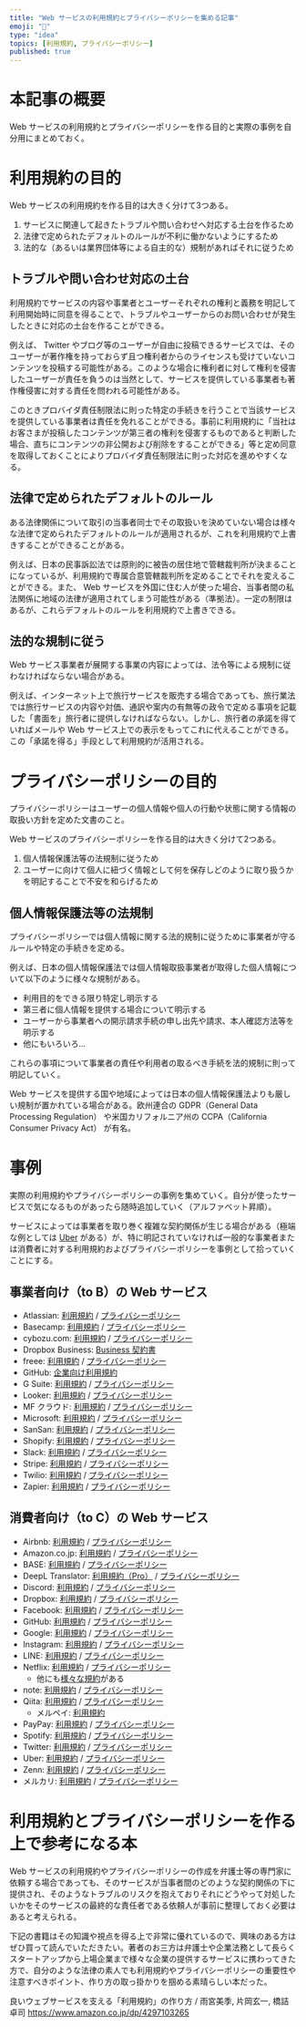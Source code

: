 ```yaml
---
title: "Web サービスの利用規約とプライバシーポリシーを集める記事"
emoji: "🤖"
type: "idea" 
topics: [利用規約, プライバシーポリシー]
published: true
---
```


# 本記事の概要

Web サービスの利用規約とプライバシーポリシーを作る目的と実際の事例を自分用にまとめておく。

# 利用規約の目的

Web サービスの利用規約を作る目的は大きく分けて3つある。

1. サービスに関連して起きたトラブルや問い合わせへ対応する土台を作るため
2. 法律で定められたデフォルトのルールが不利に働かないようにするため
3. 法的な（あるいは業界団体等による自主的な）規制があればそれに従うため

## トラブルや問い合わせ対応の土台

利用規約でサービスの内容や事業者とユーザーそれぞれの権利と義務を明記して利用開始時に同意を得ることで、トラブルやユーザーからのお問い合わせが発生したときに対応の土台を作ることができる。

例えば、 Twitter やブログ等のユーザーが自由に投稿できるサービスでは、そのユーザーが著作権を持っておらず且つ権利者からのライセンスも受けていないコンテンツを投稿する可能性がある。このような場合に権利者に対して権利を侵害したユーザーが責任を負うのは当然として、サービスを提供している事業者も著作権侵害に対する責任を問われる可能性がある。

このときプロバイダ責任制限法に則った特定の手続きを行うことで当該サービスを提供している事業者は責任を免れることができる。事前に利用規約に「当社はお客さまが投稿したコンテンツが第三者の権利を侵害するものであると判断した場合、直ちにコンテンツの非公開および削除をすることができる」等と定め同意を取得しておくことによりプロバイダ責任制限法に則った対応を進めやすくなる。

## 法律で定められたデフォルトのルール

ある法律関係について取引の当事者同士でその取扱いを決めていない場合は様々な法律で定められたデフォルトのルールが適用されるが、これを利用規約で上書きすることができることがある。

例えば、日本の民事訴訟法では原則的に被告の居住地で管轄裁判所が決まることになっているが、利用規約で専属合意管轄裁判所を定めることでそれを変えることができる。また、 Web サービスを外国に住む人が使った場合、当事者間の私法関係に地域の法律が適用されてしまう可能性がある（準拠法）。一定の制限はあるが、これらデフォルトのルールを利用規約で上書きできる。

## 法的な規制に従う

Web サービス事業者が展開する事業の内容によっては、法令等による規制に従わなければならない場合がある。

例えば、インターネット上で旅行サービスを販売する場合であっても、旅行業法では旅行サービスの内容や対価、通訳や案内の有無等の政令で定める事項を記載した「書面を」旅行者に提供しなければならない。しかし、旅行者の承諾を得ていればメールや Web サービス上での表示をもってこれに代えることができる。この「承諾を得る」手段として利用規約が活用される。

# プライバシーポリシーの目的

プライバシーポリシーはユーザーの個人情報や個人の行動や状態に関する情報の取扱い方針を定めた文書のこと。

Web サービスのプライバシーポリシーを作る目的は大きく分けて2つある。

1. 個人情報保護法等の法規制に従うため
2. ユーザーに向けて個人に紐づく情報として何を保存しどのように取り扱うかを明記することで不安を和らげるため

## 個人情報保護法等の法規制

プライバシーポリシーでは個人情報に関する法的規制に従うために事業者が守るルールや特定の手続きを定める。

例えば、日本の個人情報保護法では個人情報取扱事業者が取得した個人情報について以下のように様々な規制がある。

- 利用目的をできる限り特定し明示する
- 第三者に個人情報を提供する場合について明示する
- ユーザーから事業者への開示請求手続の申し出先や請求、本人確認方法等を明示する
- 他にもいろいろ...

これらの事項について事業者の責任や利用者の取るべき手続を法的規制に則って明記していく。

Web サービスを提供する国や地域によっては日本の個人情報保護法よりも厳しい規制が置かれている場合がある。欧州連合の GDPR（General Data Processing Regulation） や米国カリフォルニア州の CCPA（California Consumer Privacy Act） が有名。

# 事例

実際の利用規約やプライバシーポリシーの事例を集めていく。自分が使ったサービスで気になるものがあったら随時追加していく（アルファベット昇順）。

サービスによっては事業者を取り巻く複雑な契約関係が生じる場合がある（極端な例としては [Uber](https://www.uber.com/legal/en/) がある）が、特に明記されていなければ一般的な事業者または消費者に対する利用規約およびプライバシーポリシーを事例として拾っていくことにする。

## 事業者向け（to B）の Web サービス

- Atlassian: [利用規約](https://www.atlassian.com/ja/legal/software-license-agreement) / [プライバシーポリシー](https://www.atlassian.com/ja/legal/privacy-policy)
- Basecamp: [利用規約](https://basecamp.com/about/policies/terms) / [プライバシーポリシー](https://basecamp.com/about/policies/privacy)
- cybozu.com: [利用規約](https://www.cybozu.com/jp/terms/) / [プライバシーポリシー](https://cybozu.co.jp/privacy/privacy-policy/)
- Dropbox Business: [Business 契約書](https://www.dropbox.com/business_agreement)
- freee: [利用規約](https://www.freee.co.jp/terms/) / [プライバシーポリシー](https://www.freee.co.jp/privacy_policy/)
- GitHub: [企業向け利用規約](https://docs.github.com/ja/github/site-policy/github-corporate-terms-of-service)
- G Suite: [利用規約](https://gsuite.google.co.jp/intl/ja/terms/premier_terms_prepay.html) / [プライバシーポリシー](https://policies.google.com/privacy)
- Looker: [利用規約](https://looker.com/trust-center/legal/customers/msa) / [プライバシーポリシー](https://looker.com/trust-center/privacy/policy)
- MF クラウド: [利用規約](https://biz.moneyforward.com/agreement) / [プライバシーポリシー](https://corp.moneyforward.com/privacy/)
- Microsoft: [利用規約](https://www.microsoft.com/ja-jp/servicesagreement/) / [プライバシーポリシー](https://privacy.microsoft.com/ja-jp/privacystatement) 
- SanSan: [利用規約](https://agreement.sansan.com/ja/rule/) / [プライバシーポリシー](https://jp.corp-sansan.com/privacy)
- Shopify: [利用規約](https://www.shopify.com/legal/terms) / [プライバシーポリシー](https://www.shopify.com/legal/privacy)
- Slack: [利用規約](https://slack.com/intl/ja-jp/terms-of-service) / [プライバシーポリシー](https://slack.com/intl/ja-jp/trust/privacy/privacy-policy?geocode=ja-jp)
- Stripe: [利用規約](https://stripe.com/jp/legal) / [プライバシーポリシー](https://stripe.com/jp/privacy)
- Twilio: [利用規約](https://www.twilio.com/ja/legal/tos) / [プライバシーポリシー](https://www.twilio.com/ja/legal/privacy)
- Zapier: [利用規約](https://zapier.com/tos) / [プライバシーポリシー](https://zapier.com/privacy)

## 消費者向け（to C）の Web サービス

- Airbnb: [利用規約](https://www.airbnb.jp/terms) / [プライバシーポリシー](https://www.airbnb.jp/terms/privacy_policy)
- Amazon.co.jp: [利用規約](https://www.amazon.co.jp/gp/help/customer/display.html?nodeId=201909000) / [プライバシーポリシー](https://www.amazon.co.jp/gp/help/customer/display.html/ref=hp_left_v4_sib?ie=UTF8&nodeId=GX7NJQ4ZB8MHFRNJ)
- BASE: [利用規約](https://thebase.in/pages/term2.html) / [プライバシーポリシー](https://binc.jp/privacy)
- DeepL Translator: [利用規約（Pro）](https://www.deepl.com/en/pro-license#pro) / [プライバシーポリシー](https://www.deepl.com/en/privacy/)
- Discord: [利用規約](https://discord.com/terms) / [プライバシーポリシー](https://discord.com/privacy)
- Dropbox: [利用規約](https://www.dropbox.com/terms) / [プライバシーポリシー](https://www.dropbox.com/ja/privacy)
- Facebook: [利用規約](https://www.facebook.com/terms.php) / [プライバシーポリシー](https://www.facebook.com/policy.php)
- GitHub: [利用規約](https://docs.github.com/ja/github/site-policy/github-terms-of-service) / [プライバシーポリシー](https://docs.github.com/ja/github/site-policy/github-privacy-statement#githubs-global-privacy-practices)
- Google: [利用規約](https://policies.google.com/terms) / [プライバシーポリシー](https://policies.google.com/privacy)
- Instagram: [利用規約](https://www.facebook.com/help/instagram/581066165581870) / [プライバシーポリシー](https://help.instagram.com/519522125107875)
- LINE: [利用規約](https://terms.line.me/line_terms/?lang=ja) / [プライバシーポリシー](https://terms.line.me/line_rules/?lang=ja)
- Netflix: [利用規約](https://help.netflix.com/legal/termsofuse) / [プライバシーポリシー](https://help.netflix.com/ja/legal/privacy)
  - 他にも[様々な規約](https://www.amazon.co.jp/gp/help/customer/display.html/ref=hp_left_v4_sib?ie=UTF8&nodeId=GFYCLDQPMCA6QNGR)がある
- note: [利用規約](https://note.com/terms) / [プライバシーポリシー](https://note.jp/n/nd65ead4182a6)
- Qiita: [利用規約](https://qiita.com/terms) / [プライバシーポリシー](https://qiita.com/privacy)
  - メルペイ: [利用規約](https://www.mercari.com/jp/merpay_tos/) 
- PayPay: [利用規約](https://about.paypay.ne.jp/docs/terms/paypay-consumer-terms/) / [プライバシーポリシー](https://about.paypay.ne.jp/docs/terms/privacy/)
- Spotify: [利用規約](https://www.spotify.com/jp/legal/end-user-agreement/) / [プライバシーポリシー](https://www.spotify.com/jp/legal/privacy-policy/)
- Twitter: [利用規約](https://twitter.com/ja/tos) / [プライバシーポリシー](https://twitter.com/ja/privacy)
- Uber: [利用規約](https://www.uber.com/legal/en/document/?name=general-terms-of-use&country=japan&lang=ja) / [プライバシーポリシー](https://www.uber.com/legal/en/document/?name=privacy-notice&country=japan&lang=ja)
- Zenn: [利用規約](https://zenn.dev/terms) / [プライバシーポリシー](https://zenn.dev/privacy)
- メルカリ: [利用規約](https://www.mercari.com/jp/tos/) / [プライバシーポリシー](https://www.mercari.com/jp/privacy/)

# 利用規約とプライバシーポリシーを作る上で参考になる本

Web サービスの利用規約やプライバシーポリシーの作成を弁護士等の専門家に依頼する場合であっても、そのサービスが当事者間のどのような契約関係の下に提供され、そのようなトラブルのリスクを抱えておりそれにどうやって対処したいかをそのサービスの最終的な責任者である依頼人が事前に整理しておく必要はあると考えられる。

下記の書籍はその知識や視点を得る上で非常に優れているので、興味のある方はぜひ買って読んでいただきたい。著者のお三方は弁護士や企業法務として長らくスタートアップから上場企業まで様々な企業の提供するサービスに携わってきた方で、自分のような法律の素人でも利用規約やプライバシーポリシーの重要性や注意すべきポイント、作り方の取っ掛かりを掴める素晴らしい本だった。

良いウェブサービスを支える「利用規約」の作り方 / 雨宮美季, 片岡玄一, 橋詰卓司
https://www.amazon.co.jp/dp/4297103265

